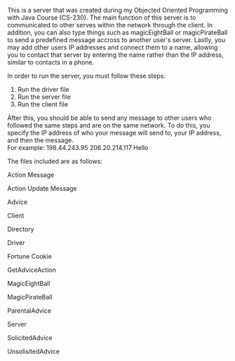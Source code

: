 This is a server that was created during my Objected Oriented Programming with Java Course (CS-230). The main function of this server is to communicated to other serves within the network through the client. In addition, you can also type things such as magicEightBall or magicPirateBall to send a predefined message accross to another user's server. Lastly, you may add other users IP addresses and connect them to a name, allowing you to contact that server by entering the name rather than the IP address, similar to contacts in a phone.

In order to run the server, you must follow these steps:

  1. Run the driver file
  2. Run the server file
  3. Run the client file
  
After this, you should be able to send any message to other users who followed the same steps and are on the same network.  To do this, you specify the IP address of who your message will send to, your IP address, and then the message.  
For example: 198.44.243.95 206.20.214.117 Hello

The files included are as follows: 

Action Message 

Action Update Message 

Advice

Client

Directory

Driver

Fortune Cookie

GetAdviceAction

MagicEightBall

MagicPirateBall

ParentalAdvice

Server

SolicitedAdvice

UnsolisitedAdvice
